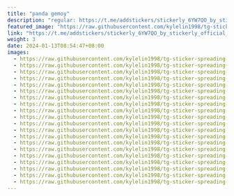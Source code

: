 ```yaml
---
title: "panda gemoy"
description: "regular: https://t.me/addstickers/stickerly_6YW7QO_by_stickerly_official_bot"
featured_image: "https://raw.githubusercontent.com/kylelin1998/tg-sticker-spreading-worldwide-images/main/img/b63ec433-0188-40fe-a378-8840d1c6b6d3.jpg"
link: "https://t.me/addstickers/stickerly_6YW7QO_by_stickerly_official_bot"
weight: 3
date: 2024-01-13T08:54:47+08:00
images:
  - https://raw.githubusercontent.com/kylelin1998/tg-sticker-spreading-worldwide-images/main/img/b63ec433-0188-40fe-a378-8840d1c6b6d3.jpg
  - https://raw.githubusercontent.com/kylelin1998/tg-sticker-spreading-worldwide-images/main/img/9644551f-276d-4d84-909d-3b7db5922ccb.jpg
  - https://raw.githubusercontent.com/kylelin1998/tg-sticker-spreading-worldwide-images/main/img/38272610-aa10-495a-9c18-d283f7c2d5e3.jpg
  - https://raw.githubusercontent.com/kylelin1998/tg-sticker-spreading-worldwide-images/main/img/fdc5f92e-32c3-432c-973b-659042363502.jpg
  - https://raw.githubusercontent.com/kylelin1998/tg-sticker-spreading-worldwide-images/main/img/a8df85da-3288-4a18-a20b-695224132a6a.jpg
  - https://raw.githubusercontent.com/kylelin1998/tg-sticker-spreading-worldwide-images/main/img/b4a23a03-bc5c-47c0-bf1d-5d7a061edae1.jpg
  - https://raw.githubusercontent.com/kylelin1998/tg-sticker-spreading-worldwide-images/main/img/f47a09b2-eb96-4a29-9f53-21a0e7059366.jpg
  - https://raw.githubusercontent.com/kylelin1998/tg-sticker-spreading-worldwide-images/main/img/f3a20f2b-ef9c-48a1-a264-be9f6521f902.jpg
  - https://raw.githubusercontent.com/kylelin1998/tg-sticker-spreading-worldwide-images/main/img/8b0762ff-8827-4957-98fa-b91c307cff10.jpg
  - https://raw.githubusercontent.com/kylelin1998/tg-sticker-spreading-worldwide-images/main/img/b1f9ae18-f1d8-4c73-b000-d536a584ef75.jpg
  - https://raw.githubusercontent.com/kylelin1998/tg-sticker-spreading-worldwide-images/main/img/4065e07f-b580-43da-a28b-618a38234fe7.jpg
  - https://raw.githubusercontent.com/kylelin1998/tg-sticker-spreading-worldwide-images/main/img/bab447f3-7799-4d20-8227-9c1cc59b30cb.jpg
  - https://raw.githubusercontent.com/kylelin1998/tg-sticker-spreading-worldwide-images/main/img/eeb443af-b805-45a6-b41f-c9a06499889a.jpg
  - https://raw.githubusercontent.com/kylelin1998/tg-sticker-spreading-worldwide-images/main/img/94c606fa-c197-4919-9dd5-5da1babe594c.jpg
  - https://raw.githubusercontent.com/kylelin1998/tg-sticker-spreading-worldwide-images/main/img/5fd80cc4-ffe2-42b5-8c8c-53f2f26f3ff6.jpg
  - https://raw.githubusercontent.com/kylelin1998/tg-sticker-spreading-worldwide-images/main/img/c4b4dfed-50c1-4afd-8dea-d31f99cc156d.jpg
  - https://raw.githubusercontent.com/kylelin1998/tg-sticker-spreading-worldwide-images/main/img/7e17d721-36f5-4ad0-808e-b8d15d2c3999.jpg
  - https://raw.githubusercontent.com/kylelin1998/tg-sticker-spreading-worldwide-images/main/img/15424019-ddd9-4f82-a4ed-bb1fcbb505c1.jpg
  - https://raw.githubusercontent.com/kylelin1998/tg-sticker-spreading-worldwide-images/main/img/78676410-bafc-46d8-9b20-ed39139d77b5.jpg
  - https://raw.githubusercontent.com/kylelin1998/tg-sticker-spreading-worldwide-images/main/img/f0865a03-6104-47a2-a141-f22bc67d937e.jpg
---
```

